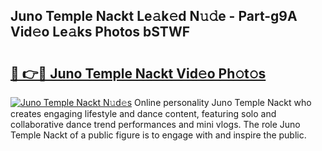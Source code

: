 ## Juno Temple Nackt Le𝚊k𝚎d N𝚞𝚍e - Part-g9A Vid𝚎o Le𝚊ks Photos bSTWF

# <h2><a href="http://fb7qcn.evod.top/?m=Juno+Temple+Nackt">🔗 👉🔴 Juno Temple Nackt Vid𝚎o Ph𝚘t𝚘s</a></h2>

[![Juno Temple Nackt N𝚞d𝚎s](https://i.imgur.com/8V9OHl7.gif)](http://fb7qcn.evod.top/?m=Juno+Temple+Nackt)
Online personality Juno Temple Nackt who creates engaging lifestyle and dance content, featuring solo and collaborative dance trend performances and mini vlogs. The role Juno Temple Nackt of a public figure is to engage with and inspire the public. 
